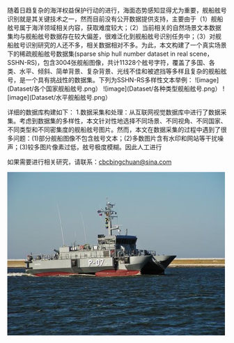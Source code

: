 随着日趋复杂的海洋权益保护行动的进行，海面态势感知显得尤为重要，舰船舷号识别就是其关键技术之一，然而目前没有公开数据提供支持，主要由于（1）舰船舷号属于海洋领域相关内容，获取难度较大；（2）当前相关的自然场景文本数据集均与舰船舷号数据存在较大偏差，很难泛化到舰船舷号识别任务中；（3）对舰船舷号识别研究的人还不多，相关数据相对不多。为此，本文构建了一个真实场景下的稀疏舰船舷号数据集(sparse ship hull number dataset in real scene，SSHN-RS)，包含3004张舰船图像，共计11328个舷号字符，覆盖了多国、各类、水平、倾斜、简单背景、复杂背景、光线不佳和被遮挡等多样且复杂的舰船舷号，是一个具有挑战性的数据集。下列为SSHN-RS多样性文本举例：
![image](Dataset/各个国家舰船舷号.png）
![image](Dataset/各种类型舰船舷号.png）
![image](Dataset/水平舰船舷号.png）





详细的数据库构建如下：
1.数据采集和处理：从互联网视觉数据库中进行了数据采集。考虑到数据集的多样性，本文针对性地选择不同场景、不同视角、不同国家、不同类型和不同密集度的舰船舷号图片。然而，本文在数据采集的过程中遇到了很多问题：(1)部分舰船图像不包含舷号文本；(2)多数图片含有水印和网站等干扰噪声；(3)较多图片像素过低，舷号极度模糊。因此人工进行


如果需要进行相关研究，请联系：cbcbingchuan@sina.com

![image](Dataset/117.jpg)

